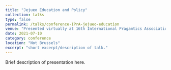 ```yaml
---
title: "Jejueo Education and Policy"
collection: talks
type: false
permalink: /talks/conference-IPrA-jejueo-education
venue: "Presented virtually at 16th International Pragamtics Association (IPrA)."
date: 2021-07-10
category: conference
location: "Not Brussels"
excerpt: "short excerpt/description of talk." 
---
```


Brief description of presentation here. 
